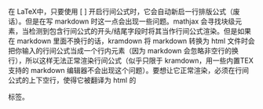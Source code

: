 在 LaTeX中，只要使用 \[ \] 开启行间公式时，它会自动新启一行排版公式（废话）。但是在写 markdown 时这一点会出现一些问题。mathjax 会寻找块级元素，当检测到包含行间公式的开头/结尾字段时将其当作行间公式渲染。但是如果在 markdown 里面不换行的话，kramdown 将 markdown 转换为 html 文件时会把你输入的行间公式当成一个行内元素（因为 markdown 会忽略非空行的换行），所以这样无法正常渲染行间公式（似乎只限于 kramdown，用一些内置TEX 支持的 markdown 编辑器不会出现这个问题）。要想让它正常渲染，必须在行间公式的上下空行，使得它被翻译为 html 的 <p> 标签。